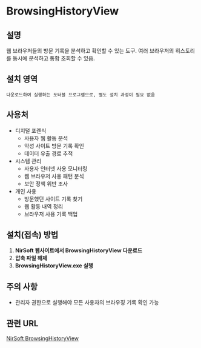 # BrowsingHistoryView
## 설명
웹 브라우저들의 방문 기록을 분석하고 확인할 수 있는 도구. 여러 브라우저의 히스토리를 동시에 분석하고 통합 조회할 수 있음.

## 설치 영역
`다운로드하여 실행하는 포터블 프로그램으로, 별도 설치 과정이 필요 없음`

## 사용처
* 디지털 포렌식
   * 사용자 웹 활동 분석
   * 악성 사이트 방문 기록 확인
   * 데이터 유출 경로 추적
* 시스템 관리
   * 사용자 인터넷 사용 모니터링
   * 웹 브라우저 사용 패턴 분석
   * 보안 정책 위반 조사
* 개인 사용
   * 방문했던 사이트 기록 찾기
   * 웹 활동 내역 정리
   * 브라우저 사용 기록 백업

## 설치(접속) 방법
1. **NirSoft 웹사이트에서 BrowsingHistoryView 다운로드**
2. **압축 파일 해제**
3. **BrowsingHistoryView.exe 실행**

## 주의 사항
- 관리자 권한으로 실행해야 모든 사용자의 브라우징 기록 확인 가능

## 관련 URL
[NirSoft BrowsingHistoryView](https://www.nirsoft.net/utils/browsing_history_view.html)
